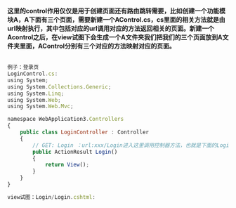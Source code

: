 #### 这里的control作用仅仅是用于创建页面还有路由跳转需要，比如创建一个功能模块A，A下面有三个页面，需要新建一个AControl.cs，cs里面的相关方法就是由url映射执行，其中包括对应的url调用对应的方法返回相关的页面。新建一个Acontrol之后，在view试图下会生成一个A文件夹我们把我们的三个页面放到A文件夹里面，AControl分别有三个对应的方法映射对应的页面。

```javascript

例子：登录页
LoginControl.cs:
using System;
using System.Collections.Generic;
using System.Linq;
using System.Web;
using System.Web.Mvc;

namespace WebApplication3.Controllers
{
    public class LoginController : Controller
    {
        // GET: Login ：url:xxx/Login进入这里调用控制器方法，也就是下面的Login
        public ActionResult Login()
        {
            return View();
        }
    }
}

view试图：Login/Login.cshtml:


```

